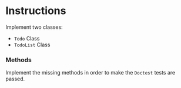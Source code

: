# Instructions

Implement two classes:

- `Todo` Class
- `TodoList` Class

### Methods

Implement the missing methods in order to make the `Doctest` tests are passed. 